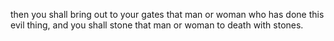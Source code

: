 then you shall bring out to your gates that man or woman who has done this evil thing, and you shall stone that man or woman to death with stones.
